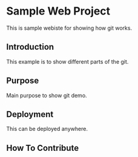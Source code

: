 # Sample Web Project
This is sample webiste for showing how git works.

## Introduction
This example is to show different parts of the git.

## Purpose
Main purpose to show git demo.

## Deployment
This can be deployed anywhere.

## How To Contribute
